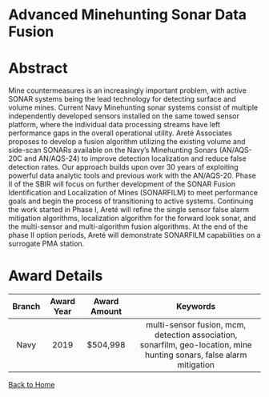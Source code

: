 
Advanced Minehunting Sonar Data Fusion
======================================

# Abstract


Mine countermeasures is an increasingly important problem, with active SONAR systems being the lead technology for detecting surface and volume mines. Current Navy Minehunting sonar systems consist of multiple independently developed sensors installed on the same towed sensor platform, where the individual data processing streams have left performance gaps in the overall operational utility. Areté Associates proposes to develop a fusion algorithm utilizing the existing volume and side-scan SONARs available on the Navy’s Minehunting Sonars (AN/AQS-20C and AN/AQS-24) to improve detection localization and reduce false detection rates. Our approach builds upon over 30 years of exploiting powerful data analytic tools and previous work with the AN/AQS-20. Phase II of the SBIR will focus on further development of the SONAR Fusion Identification and Localization of Mines (SONARFILM) to meet performance goals and begin the process of transitioning to active systems. Continuing the work started in Phase I, Areté will refine the single sensor false alarm mitigation algorithms, localization algorithm for the forward look sonar, and the multi-sensor and multi-algorithm fusion algorithms. At the end of the phase II option periods, Areté will demonstrate SONARFILM capabilities on a surrogate PMA station.  

# Award Details

|Branch|Award Year|Award Amount|Keywords|
| :---: | :---: | :---: | :---: |
|Navy|2019|$504,998|multi-sensor fusion, mcm, detection association, sonarfilm, geo-location, mine hunting sonars, false alarm mitigation|
  
  


[Back to Home](https://github.com/chrischow/dod_sbir_awards/Reports/DJ/#1942)